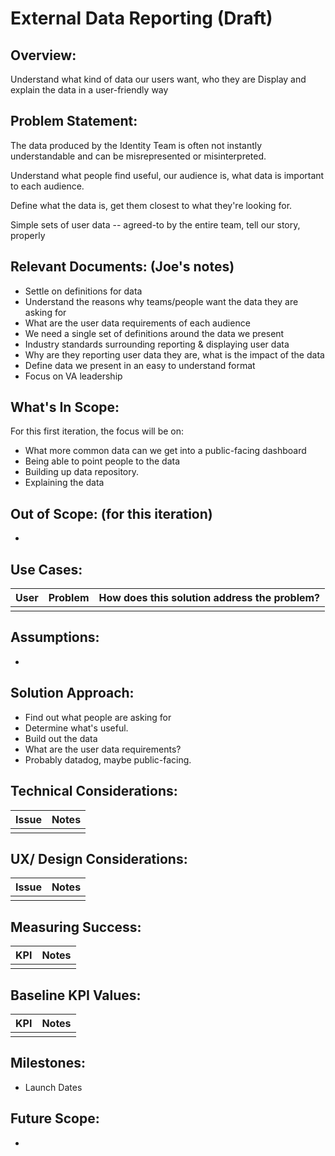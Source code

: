 # External Data Reporting (Draft)

## Overview: 
Understand what kind of data our users want, who they are
Display and explain the data in a user-friendly way

## Problem Statement: 
The data produced by the Identity Team is often not instantly understandable and can be misrepresented or misinterpreted.

Understand what people find useful, our audience is, what data is important to each audience.

Define what the data is, get them closest to what they're looking for.

Simple sets of user data -- agreed-to by the entire team, tell our story, properly


## Relevant Documents:  (Joe's notes)
- Settle on definitions for data
- Understand the reasons why teams/people want the data they are asking for
- What are the user data requirements of each audience
- We need a single set of definitions around the data we present
- Industry standards surrounding reporting & displaying user data
- Why are they reporting user data they are, what is the impact of the data
- Define data we present in an easy to understand  format
- Focus on VA leadership

## What's In Scope: 
For this first iteration, the focus will be on:
* What more common data can we get into a public-facing dashboard
* Being able to point people to the data 
* Building up data repository.
* Explaining the data

## Out of Scope: (for this iteration)
*

## Use Cases:
| User          | Problem       | How does this solution address the problem?  |
| ------------- |:-------------:| -----:|
| |   |   |

## Assumptions:
* 

## Solution Approach: 
* Find out what people are asking for
* Determine what's useful.
* Build out the data
* What are the user data requirements?
* Probably datadog, maybe public-facing.

  
## Technical Considerations:
| Issue         | Notes         | 
| ------------- |:-------------:| 
| |               |

## UX/ Design Considerations:
| Issue         | Notes         | 
| ------------- |:-------------:| 
|  |               |


## Measuring Success:
| KPI           | Notes         | 
| ------------- |:-------------:| 
| |               |


## Baseline KPI Values:
| KPI           | Notes         | 
| ------------- |:-------------:| 
|  |               |


## Milestones:
* Launch Dates


## Future Scope:
* 

